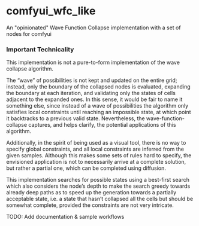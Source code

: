# comfyui_wfc_like
An "opinionated" Wave Function Collapse implementation with a set of nodes for comfyui

### Important Technicality 
This implementation is not a pure-to-form implementation of the wave collapse algorithm.

The “wave” of possibilities is not kept and updated on the entire grid; instead, only the boundary of the collapsed nodes is evaluated, expanding the boundary at each iteration, and validating only the states of cells adjacent to the expanded ones. In this sense, it would be fair to name it something else, since instead of a wave of possibilities the algorithm only satisfies local constraints until reaching an impossible state, at which point it backtracks to a previous valid state. Nevertheless, the wave-function-collapse captures, and helps clarify, the potential applications of this algorithm.

Additionally, in the spirit of being used as a visual tool, there is no way to specify global constraints, and all local constraints are inferred from the given samples. Although this makes some sets of rules hard to specify, the envisioned application is not to necessarily arrive at a complete solution, but rather a partial one, which can be completed using diffusion. 

This implementation searches for possible states using a best-first search which also considers the node’s depth to make the search greedy towards already deep paths as to speed up the generation towards a partially acceptable state, i.e. a state that hasn’t collapsed all the cells but should be somewhat complete, provided the constraints are not very intricate. 


TODO: Add documentation & sample workflows
